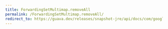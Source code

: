 ```yaml
---
title: ForwardingSetMultimap.removeAll
permalink: /ForwardingSetMultimap.removeAll/
redirect_to: https://guava.dev/releases/snapshot-jre/api/docs/com/google/common/collect/ForwardingSetMultimap.html#removeAll-java.lang.Object-
---
```

